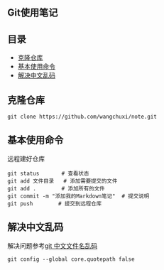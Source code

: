 Git使用笔记
---

## 目录

- [克隆仓库](#克隆仓库)
- [基本使用命令](#基本使用命令)
- [解决中文乱码](#解决中文乱码)

## 克隆仓库

```shell
git clone https://github.com/wangchuxi/note.git
```


## 基本使用命令

远程建好仓库

```shell
git status       # 查看状态
git add 文件目录   # 添加需要提交的文件
git add .        # 添加所有的文件
git commit -m "添加我的Markdown笔记"  # 提交说明
git push        # 提交到远程仓库
```


## 解决中文乱码

解决问题参考[git 中文文件名乱码](http://blog.csdn.net/zhanlanmg/article/details/49862779)

```
git config --global core.quotepath false
```

